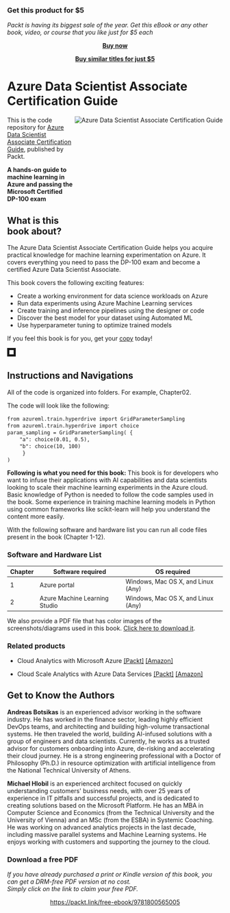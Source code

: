
### Get this product for $5

<i>Packt is having its biggest sale of the year. Get this eBook or any other book, video, or course that you like just for $5 each</i>


<b><p align='center'>[Buy now](https://packt.link/9781800565005)</p></b>


<b><p align='center'>[Buy similar titles for just $5](https://subscription.packtpub.com/search)</p></b>


# Azure Data Scientist Associate Certification Guide	

<a href="https://www.packtpub.com/product/azure-data-scientist-associate-certification-guide/9781800565005"><img src="https://static.packt-cdn.com/products/9781800565005/cover/smaller" alt="Azure Data Scientist Associate Certification Guide" height="256px" align="right"></a>

This is the code repository for [Azure Data Scientist Associate Certification Guide](https://www.packtpub.com/product/azure-data-scientist-associate-certification-guide/9781800565005), published by Packt.

**A hands-on guide to machine learning in Azure and passing the Microsoft Certified DP-100 exam**

## What is this book about?
The Azure Data Scientist Associate Certification Guide helps you acquire practical knowledge for machine learning experimentation on Azure. It covers everything you need to pass the DP-100 exam and become a certified Azure Data Scientist Associate.

This book covers the following exciting features: 
* Create a working environment for data science workloads on Azure
* Run data experiments using Azure Machine Learning services
* Create training and inference pipelines using the designer or code
* Discover the best model for your dataset using Automated ML
* Use hyperparameter tuning to optimize trained models

If you feel this book is for you, get your [copy](https://www.amazon.com/dp/1800565003) today!

<a href="https://www.packtpub.com/?utm_source=github&utm_medium=banner&utm_campaign=GitHubBanner"><img src="https://raw.githubusercontent.com/PacktPublishing/GitHub/master/GitHub.png" 
alt="https://www.packtpub.com/" border="5" /></a>


## Instructions and Navigations
All of the code is organized into folders. For example, Chapter02.

The code will look like the following:
```
from azureml.train.hyperdrive import GridParameterSampling
from azureml.train.hyperdrive import choice
param_sampling = GridParameterSampling( {
	"a": choice(0.01, 0.5),
	"b": choice(10, 100)
     }
)
```

**Following is what you need for this book:**
This book is for developers who want to infuse their applications with AI capabilities and data scientists looking to scale their machine learning experiments in the Azure cloud. Basic knowledge of Python is needed to follow the code samples used in the book. Some experience in training machine learning models in Python using common frameworks like scikit-learn will help you understand the content more easily.

With the following software and hardware list you can run all code files present in the book (Chapter 1-12).

### Software and Hardware List

| Chapter  | Software required                   | OS required                        |
| -------- | ------------------------------------| -----------------------------------|
| 1        | Azure portal                    | Windows, Mac OS X, and Linux (Any) |
| 2        | Azure Machine Learning Studio            | Windows, Mac OS X, and Linux (Any) |

We also provide a PDF file that has color images of the screenshots/diagrams used in this book. [Click here to download it](https://static.packt-cdn.com/downloads/9781800565005_ColorImages.pdf).

### Related products
* Cloud Analytics with Microsoft Azure [[Packt]](https://www.packtpub.com/product/cloud-analytics-with-microsoft-azure/9781839216404) [[Amazon]](https://www.amazon.com/dp/1839216409)

* Cloud Scale Analytics with Azure Data Services [[Packt]](https://www.packtpub.com/product/cloud-scale-analytics-with-azure-data-services/9781800562936) [[Amazon]](https://www.amazon.com/dp/1800562934)

## Get to Know the Authors
**Andreas Botsikas**
is an experienced advisor working in the software industry. He has worked in the finance sector, leading highly efficient DevOps teams, and architecting and building high-volume transactional systems. He then traveled the world, building AI-infused solutions with a group of engineers and data scientists. Currently, he works as a trusted advisor for customers onboarding into Azure, de-risking and accelerating their cloud journey. He is a strong engineering professional with a Doctor of Philosophy (Ph.D.) in resource optimization with artificial intelligence from the National Technical University of Athens.

**Michael Hlobil**
is an experienced architect focused on quickly understanding customers' business needs, with over 25 years of experience in IT pitfalls and successful projects, and is dedicated to creating solutions based on the Microsoft Platform. He has an MBA in Computer Science and Economics (from the Technical University and the University of Vienna) and an MSc (from the ESBA) in Systemic Coaching. He was working on advanced analytics projects in the last decade, including massive parallel systems and Machine Learning systems. He enjoys working with customers and supporting the journey to the cloud.


### Download a free PDF

 <i>If you have already purchased a print or Kindle version of this book, you can get a DRM-free PDF version at no cost.<br>Simply click on the link to claim your free PDF.</i>
<p align="center"> <a href="https://packt.link/free-ebook/9781800565005">https://packt.link/free-ebook/9781800565005 </a> </p>
